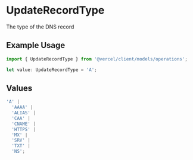 # UpdateRecordType

The type of the DNS record

## Example Usage

```typescript
import { UpdateRecordType } from '@vercel/client/models/operations';

let value: UpdateRecordType = 'A';
```

## Values

```typescript
'A' |
  'AAAA' |
  'ALIAS' |
  'CAA' |
  'CNAME' |
  'HTTPS' |
  'MX' |
  'SRV' |
  'TXT' |
  'NS';
```
